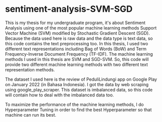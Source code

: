 # sentiment-analysis-SVM-SGD
This is my thesis for my undergraduate program, it's about Sentiment Analysis using one of the most popular machine learning methods Support Vector Machine (SVM) modified by Stochastic Gradient Descent (SGD). Because the data used here is raw data and the data type is text data, so this code contains the text preprocessing too. In this thesis, I used two different text representations including Bag of Words (BoW) and Term Frequency-Inverse Document Frequency (TF-IDF). The machine learning methods I used in this thesis are SVM and SGD-SVM. So, this code will provide two different machine learning methods with two different text representation methods.

The dataset I used here is the review of PeduliLindungi app on Google Play on January 2022 (in Bahasa Indonesia). I got the data by web scraping using google_play_scraper. This dataset is imbalanced data, so this code will contain how to deal with the imbalanced data too.

To maximize the performance of the machine learning methods, I do Hyperparameter Tuning in order to find the best Hyperparameter so that machine can run its best.

